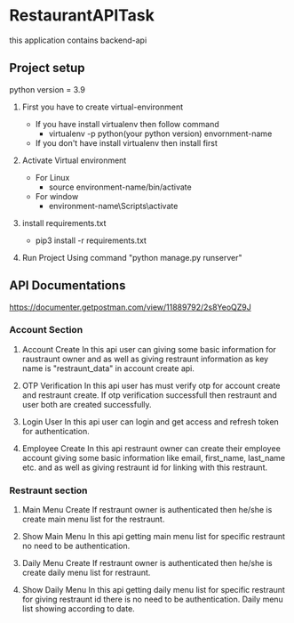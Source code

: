 # RestaurantAPITask

this application contains backend-api

## Project setup

python version = 3.9

1. First you have to create virtual-environment 
    - If you have install virtualenv then follow command
        - virtualenv -p python(your python version) envornment-name
    - If you don't have install virtualenv then install first

2. Activate Virtual environment
    - For Linux 
        - source environment-name/bin/activate
    - For window
        - environment-name\Scripts\activate

3. install requirements.txt
    - pip3 install -r requirements.txt

4. Run Project Using command "python manage.py runserver"

## API Documentations

https://documenter.getpostman.com/view/11889792/2s8YeoQZ9J

### Account Section
  1. Account Create
    In this api user can giving some basic information for raustraunt owner and as well as giving restraunt information as key name is "restraunt_data" in account create api.

  2. OTP Verification
    In this api user has must verify otp for account create and restraunt create. If otp verification successfull then restraunt and user both are created successfully.

  3. Login User
    In this api user can login and get access and refresh token for authentication.

  4. Employee Create
    In this api restraunt owner can create their employee account giving some basic information like email, first_name, last_name etc. and as well as giving restraunt id for linking with this restraunt.


### Restraunt section 
  1. Main Menu Create
    If restraunt owner is authenticated then he/she is create main menu list for the restraunt.

  2. Show Main Menu
    In this api getting main menu list for specific restraunt no need to be authentication.

  3. Daily Menu Create 
    If restraunt owner is authenticated then he/she is create daily menu list for restraunt.

  4. Show Daily Menu
    In this api getting daily menu list for specific restraunt for giving restraunt id there is no need to be authentication. Daily menu list showing according to date.
